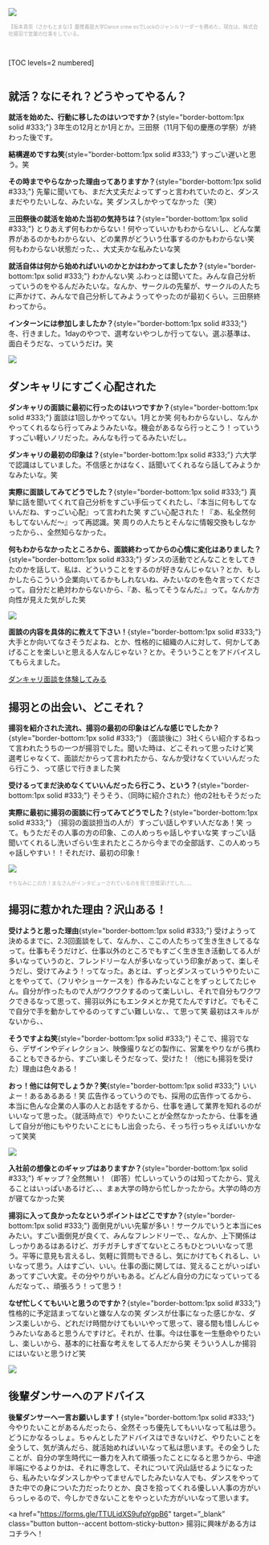 ![](/img/news/41/1.jpg)

<div style="font-size:.7em;color:#aaaaaa;">【坂本真奈（さかもとまな）】慶應義塾大学Dance crew esでLockのジャンルリーダーを務めた。現在は、株式会社揚羽で営業の仕事をしている。</div>

<div style="margin: 3em 0;">

[TOC levels=2 numbered]

</div>

## 就活？なにそれ？どうやってやるん？

**就活を始めた、行動に移したのはいつですか？**{style="border-bottom:1px solid #333;"}
3年生の12月とか1月とか。三田祭（11月下旬の慶應の学祭）が終わった後です。

**結構遅めですね笑**{style="border-bottom:1px solid #333;"}
すっごい遅いと思う。笑

**その時までやらなかった理由ってありますか？**{style="border-bottom:1px solid #333;"}
先輩に聞いても、まだ大丈夫だよってずっと言われていたのと、ダンスまだやりたいしな、みたいな。笑 ダンスしかやってなかった（笑）

**三田祭後の就活を始めた当初の気持ちは？**{style="border-bottom:1px solid #333;"}
とりあえず何もわからない！何やっていいかもわからないし、どんな業界があるのかもわからない、どの業界がどういう仕事するのかもわからない笑 何もわからない状態だった、、大丈夫かな私みたいな笑

**就活自体は何から始めればいいのかとかはわかってましたか？**{style="border-bottom:1px solid #333;"}
わかんない笑 ふわっとは聞いてた。みんな自己分析っていうのをやるんだみたいな。なんか、サークルの先輩が、サークルの人たちに声かけて、みんなで自己分析してみようってやったのが最初くらい。三田祭終わってから。

**インターンには参加しましたか？**{style="border-bottom:1px solid #333;"}
冬、行きました。1dayのやつで、選考ないやつしか行ってない。選ぶ基準は、面白そうだな、っていうだけ。笑

![](/img/news/41/2.jpg)

## ダンキャリにすごく心配された

**ダンキャリの面談に最初に行ったのはいつですか？**{style="border-bottom:1px solid #333;"}
面談は1回しかやってない。1月とか笑 何もわからないし、なんかやってくれるなら行ってみようみたいな。機会があるなら行っとこう！っていうすっごい軽いノリだった。みんなも行ってるみたいだし。

**ダンキャリの最初の印象は？**{style="border-bottom:1px solid #333;"}
六大学で認識はしていました。不信感とかはなく、話聞いてくれるなら話してみようかなみたいな。笑

**実際に面談してみてどうでした？**{style="border-bottom:1px solid #333;"}
真摯に話を聞いてくれて自己分析をすごい手伝ってくれたし、『本当に何もしてないんだね、すっごい心配』って言われた笑 すごい心配された！『あ、私全然何もしてないんだ〜』って再認識。笑 周りの人たちとそんなに情報交換もしなかったから、、全然知らなかった。

**何もわからなかったところから、面談終わってからの心情に変化はありました？**{style="border-bottom:1px solid #333;"}
ダンスの活動でどんなことをしてきたのかを話して、私は、どういうことをするのが好きなんじゃない？とか、もしかしたらこういう企業向いてるかもしれないね、みたいなのを色々言ってくださって。自分だと絶対わからないから、『あ、私ってそうなんだ。』って。なんか方向性が見えた気がした笑

![](/img/news/41/3.jpg)

**面談の内容を具体的に教えて下さい！**{style="border-bottom:1px solid #333;"}
大手とか向いてなさそうだよね、とか、性格的に組織の人に対して、何かしてあげることを楽しいと思える人なんじゃない？とか。そういうことをアドバイスしてもらえました。

<a href="/mentors" class="button button--accent">
<span class="button__text">ダンキャリ面談を体験してみる</span><i class="button__icon fas fa-arrow-right"></i>
</a>

## 揚羽との出会い、どこそれ？

**揚羽を紹介された流れ、揚羽の最初の印象はどんな感じでしたか？**{style="border-bottom:1px solid #333;"}
（面談後に）3社くらい紹介するねって言われたうちの一つが揚羽でした。聞いた時は、どこそれって思ったけど笑 選考じゃなくて、面談だからって言われたから、なんか受けなくていいんだったら行こう、って感じで行きました笑

**受けるってまだ決めなくていいんだったら行こう、という？**{style="border-bottom:1px solid #333;"}
そうそう、（同時に紹介された）他の2社もそうだった

**実際に最初に揚羽の面談に行ってみてどうでした？**{style="border-bottom:1px solid #333;"}
（揚羽の面談担当の人が）すっごい話しやすい人だなあ！笑 って。もうただその人事の方の印象、この人めっちゃ話しやすいな笑 すっごい話聞いてくれるし洗いざらい生まれたところから今までの全部話す、この人めっちゃ話しやすい！！それだけ、最初の印象！

![](/img/news/41/4.jpg)

<div style="font-size:.7em;color:#aaaaaa;">↑ちなみにこの方！まなさんがインタビューされているのを見て感慨深げでした、、。</div>

## 揚羽に惹かれた理由？沢山ある！

**受けようと思った理由**{style="border-bottom:1px solid #333;"}
受けようって決めるまでに、2.3回面談をして、なんか、、ここの人たちって生き生きしてるなって。仕事もそうだけど、仕事以外のところでもすごく生き生き活動してる人が多いなっていうのと、フレンドリーな人が多いなっていう印象があって、楽しそうだし、受けてみよう！ってなった。あとは、ずっとダンスっていうやりたいことをやってて、（フリやショーケースを）作るみたいなことをずっとしてたじゃん。自分が作ったもので人がワクワクするのって楽しいし、それで自分もワクワクできるなって思って、揚羽以外にもエンタメとか見てたんですけど。でもそこで自分で手を動かしてやるのってすごい難しいな、、て思って笑 最初はスキルがないから、、

**そうですよね笑**{style="border-bottom:1px solid #333;"}
そこで、揚羽でなら、デザインやディレクション、映像撮りなどの製作に、営業をやりながら携わることもできるから、すごい楽しそうだなって、受けた！（他にも揚羽を受けた）理由は色々ある！

**おっ！他には何でしょうか？笑**{style="border-bottom:1px solid #333;"}
いいよー！あるあるある！笑 広告作るっていうのでも、採用の広告作ってるから、本当に色んな企業の人事の人とお話をするから、仕事を通して業界を知れるのがいいなって思った。（就活時点で）やりたいことが全然なかったから、仕事を通して自分が他にもやりたいことにもし出会ったら、そっち行っちゃえばいいかなって笑笑

![](/img/news/41/5.jpg)

**入社前の想像とのギャップはありますか？**{style="border-bottom:1px solid #333;"}
ギャップ？全然無い！（即答）忙しいっていうのは知ってたから、覚えることはいっぱいあるけど、、、まぁ大学の時から忙しかったから。大学の時の方が寝てなかった笑

**揚羽に入って良かったなというポイントはどこですか？**{style="border-bottom:1px solid #333;"}
面倒見がいい先輩が多い！サークルでいうと本当にesみたい。すごい面倒見が良くて、みんなフレンドリーで、、なんか、上下関係はしっかりあるはあるけど、ガチガチしすぎてないところもひとついいなって思う。平等に意見も言えるし、気軽に質問もできるし、気にかけてもくれるし、いいなって思う。人はすごい、いい。仕事の面に関しては、覚えることがいっぱいあってすごい大変。その分やりがいもある。どんどん自分の力になっていってるんだなって、、頑張ろう！って思う！

**なぜ忙しくてもいいと思うのですか？**{style="border-bottom:1px solid #333;"}
性格的に予定詰まってないと嫌な人なの笑 ダンスが仕事になった感じかな、ダンス楽しいから、どれだけ時間かけてもいいやって思って、寝る間も惜しんじゃうみたいなあると思うんですけど。それが、仕事。今は仕事を一生懸命やりたいし、楽しいから、基本的に社畜な考えをしてる人だから笑 そういう人しか揚羽にはいないと思うけど笑

![](/img/news/41/6.jpg)

## 後輩ダンサーへのアドバイス

**後輩ダンサーへ一言お願いします！**{style="border-bottom:1px solid #333;"}
今やりたいことがあるんだったら、全然そっち優先してもいいなって私は思う。どうにかなるっしょ。ちゃんとしたアドバイスはできないけど、やりたいことを全うして、気が済んだら、就活始めればいいなって私は思います。その全うしたことが、自分の学生時代に一番力を入れて頑張ったことになると思うから、中途半端にやるよりかは、それに専念して、それについて沢山話せるようになったら、私みたいなダンスしかやってませんでしたみたいな人でも、ダンスをやってきた中での身についた力だったりとか、良さを拾ってくれる優しい人事の方がいらっしゃるので、今しかできないことをやっといた方がいいなって思います。


<a href="https://forms.gle/TTULidXS9ufpYgpB6" target=”_blank” class="button button--accent bottom-sticky-button>
<span class="button__text">揚羽に興味がある方はコチラへ！</span><i class="button__icon fas fa-arrow-right"></i>
</a>
